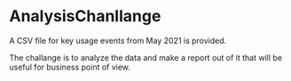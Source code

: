 # AnalysisChanllange

A CSV file for key usage events from May 2021 is provided.

The challange is to analyze the data and make a report out of it that will be useful for business point of view.
